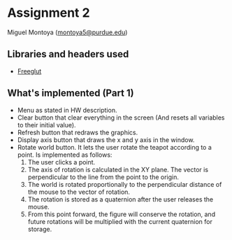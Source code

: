 # Assignment 2

Miguel Montoya (montoya5@purdue.edu)

## Libraries and headers used

- [Freeglut](http://freeglut.sourceforge.net/)

## What's implemented (Part 1)

- Menu as stated in HW description.
- Clear button that clear everything in the screen (And resets all variables to their initial value).
- Refresh button that redraws the graphics.
- Display axis button that draws the x and y axis in the window.
- Rotate world button. It lets the user rotate the teapot according to a point. Is implemented as follows:
    1. The user clicks a point.
    2. The axis of rotation is calculated in the XY plane. The vector is perpendicular to the line from the point to the origin.
    3. The world is rotated proportionally to the perpendicular distance of the mouse to the vector of rotation.
    4. The rotation is stored as a quaternion after the user releases the mouse.
    5. From this point forward, the figure will conserve the rotation, and future rotations will be multiplied with the current quaternion for storage.
